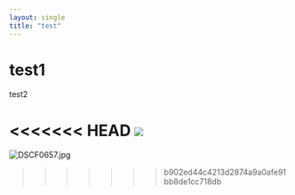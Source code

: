 ```yaml
---
layout: single
title: "test"
---
```


# test1

test2

<<<<<<< HEAD
![](C:\Work_Github\BEAK5500.github.io\_posts\b74f83a27c4a0fe653374732b493ac1da8f8e308.jpg)
=======


![DSCF0657.jpg](C:\Work_Github\BEAK5500.github.io\BEAK5500.github.io\_posts\b74f83a27c4a0fe653374732b493ac1da8f8e308.jpg)
>>>>>>> b902ed44c4213d2874a9a0afe91bb8de1cc718db
